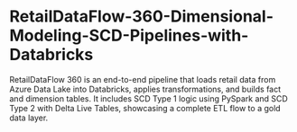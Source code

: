 # RetailDataFlow-360-Dimensional-Modeling-SCD-Pipelines-with-Databricks
RetailDataFlow 360 is an end-to-end pipeline that loads retail data from Azure Data Lake into Databricks, applies transformations, and builds fact and dimension tables. It includes SCD Type 1 logic using PySpark and SCD Type 2 with Delta Live Tables, showcasing a complete ETL flow to a gold data layer.
